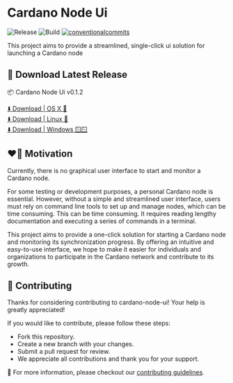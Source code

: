 # Cardano Node Ui

<p align="left">

<img alt="Release" src="https://img.shields.io/github/actions/workflow/status/fabianbormann/cardano-node-ui/release.yml?label=Release&style=for-the-badge" />
<img alt="Build" src="https://img.shields.io/github/actions/workflow/status/fabianbormann/cardano-node-ui/build.yml?label=Build&style=for-the-badge" />
<a href="https://conventionalcommits.org"><img alt="conventionalcommits" src="https://img.shields.io/badge/Conventional%20Commits-1.0.0-%23FE5196?logo=conventionalcommits&style=for-the-badge" /></a>
</p>

This project aims to provide a streamlined, single-click ui solution for launching a Cardano node

## 📌 Download Latest Release

📦 Cardano Node Ui v0.1.2

<div><a href="https://github.com/fabianbormann/cardano-node-ui/releases/download/v0.1.3/cardano-node-ui-0.1.3.dmg">⬇️ Download | OS X 🍎</a></div>
<div><a href="https://github.com/fabianbormann/cardano-node-ui/releases/download/v0.1.3/cardano-node-ui-0.1.3.AppImage">⬇️ Download | Linux 🐧</a></div>
<div><a href="https://github.com/fabianbormann/cardano-node-ui/releases/download/v0.1.3/cardano-node-ui-Setup-0.1.3.exe">⬇️ Download | Windows 🪟🪟</a></div>

## ❤️‍🔥 Motivation

Currently, there is no graphical user interface to start and monitor a Cardano node.

For some testing or development purposes, a personal Cardano node is essential. However, without a simple and streamlined user interface, users must rely on command line tools to set up and manage nodes, which can be time consuming. This can be time consuming. It requires reading lengthy documentation and executing a series of commands in a terminal.

This project aims to provide a one-click solution for starting a Cardano node and monitoring its synchronization progress. By offering an intuitive and easy-to-use interface, we hope to make it easier for individuals and organizations to participate in the Cardano network and contribute to its growth.

## 💪 Contributing

Thanks for considering contributing to cardano-node-ui! Your help is greatly appreciated!

If you would like to contribute, please follow these steps:

- Fork this repository.
- Create a new branch with your changes.
- Submit a pull request for review.
- We appreciate all contributions and thank you for your support.

🙏 For more information, please checkout our [contributing guidelines](./CONTRIBUTING.md).
